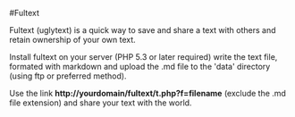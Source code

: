 #Fultext 

Fultext (uglytext) is a quick way to save and share a text with others and retain ownership of your own text. 

Install fultext on your server (PHP 5.3 or later required) write the text file, formated with markdown and upload the .md file to the 'data' directory (using ftp or preferred method).

Use the link **http://yourdomain/fultext/t.php?f=filename** (exclude the .md file extension) and share your text with the world.


